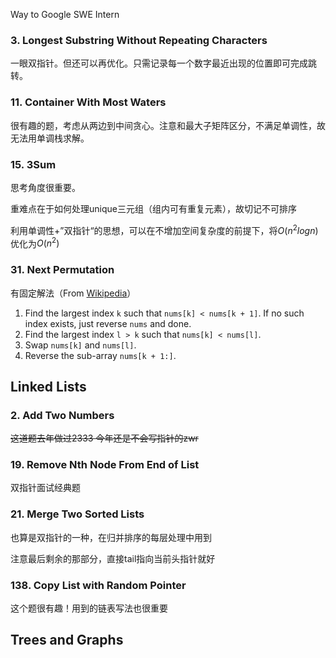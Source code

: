 Way to Google SWE Intern

### 3. Longest Substring Without Repeating Characters

一眼双指针。但还可以再优化。只需记录每一个数字最近出现的位置即可完成跳转。

### 11. Container With Most Waters

很有趣的题，考虑从两边到中间贪心。注意和最大子矩阵区分，不满足单调性，故无法用单调栈求解。

### 15. 3Sum

思考角度很重要。

重难点在于如何处理unique三元组（组内可有重复元素），故切记不可排序

利用单调性+”双指针“的思想，可以在不增加空间复杂度的前提下，将$O(n^2logn)$优化为$O(n^2)$

### 31. Next Permutation

有固定解法（From [Wikipedia](https://en.wikipedia.org/wiki/Permutation#Generation_in_lexicographic_order)）

1. Find the largest index `k` such that `nums[k] < nums[k + 1]`. If no such index exists, just reverse `nums` and done.
2. Find the largest index `l > k` such that `nums[k] < nums[l]`.
3. Swap `nums[k]` and `nums[l]`.
4. Reverse the sub-array `nums[k + 1:]`.



## Linked Lists

### 2. Add Two Numbers

~~这道题去年做过2333 今年还是不会写指针的zwr~~

### 19. Remove Nth Node From End of List

双指针面试经典题

### 21. Merge Two Sorted Lists

也算是双指针的一种，在归并排序的每层处理中用到

注意最后剩余的那部分，直接tail指向当前头指针就好

### 138. Copy List with Random Pointer

这个题很有趣！用到的链表写法也很重要



## Trees and Graphs

